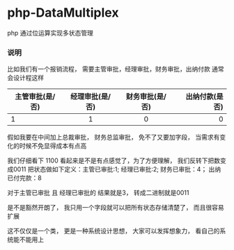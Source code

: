 # php-DataMultiplex
php 通过位运算实现多状态管理

### 说明
比如我们有一个报销流程， 需要主管审批，经理审批，财务审批，出纳付款
通常会设计程这样

主管审批(是/否)|经理审批(是/否)|财务审批(是/否)|出纳付款(是否)
--|:--:|:--:|--:
1|1|0|0

假如我要在中间加上总裁审批， 财务总监审批， 免不了又要加字段， 当需求有变化的时候不免显得成本有点高

我们仔细看下
1100 看起来是不是有点感觉了，为了方便理解， 我们反转下把数变成0011
把状态做如下定义：主管已审批:1; 经理已审批:2;  财务已审批：4； 出纳已付完款：8

对于主管已审批 且 经理已审批的 结果就是3， 转成二进制就是0011

是不是豁然开朗了， 我只用一个字段就可以把所有状态存储清楚了， 而且很容易扩展

这不仅仅是一个类， 更是一种系统设计思想， 大家可以发挥想象力， 看自己的系统能不能用上

